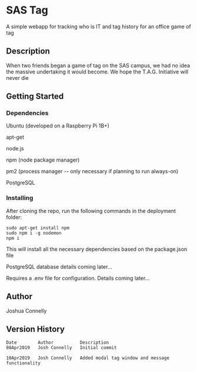 # SAS Tag 

A simple webapp for tracking who is IT and tag history for an office game of tag

## Description

When two friends began a game of tag on the SAS campus, we had no idea the massive undertaking it would become. We hope the T.A.G. Initiative will never die

## Getting Started

### Dependencies

Ubuntu (developed on a Raspberry Pi 1B+)

apt-get

node.js

npm (node package manager)

pm2 (process manager -- only necessary if planning to run always-on)

PostgreSQL

### Installing

After cloning the repo, run the following commands in the deployment folder:
```
sudo apt-get install npm
sudo npm i -g nodemon
npm i
```

This will install all the necessary dependencies based on the package.json file

PostgreSQL database details coming later...

Requires a .env file for configuration. Details coming later...

## Author
Joshua Connelly

## Version History
```
Date        Author          Description
08Apr2019   Josh Connelly   Initial commit

10Apr2019   Josh Connelly   Added modal tag window and message functionality
```
